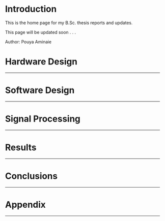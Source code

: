 # Introduction
This is the home page for my B.Sc. thesis reports and updates.

This page will be updated soon . . .

Author: Pouya Aminaie

# Hardware Design

___
# Software Design

___
# Signal Processing

___
# Results

___
# Conclusions

___
# Appendix

___


